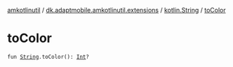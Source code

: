 [amkotlinutil](../../index.md) / [dk.adaptmobile.amkotlinutil.extensions](../index.md) / [kotlin.String](index.md) / [toColor](to-color.md)

# toColor

`fun `[`String`](https://kotlinlang.org/api/latest/jvm/stdlib/kotlin/-string/index.html)`.toColor(): `[`Int`](https://kotlinlang.org/api/latest/jvm/stdlib/kotlin/-int/index.html)`?`